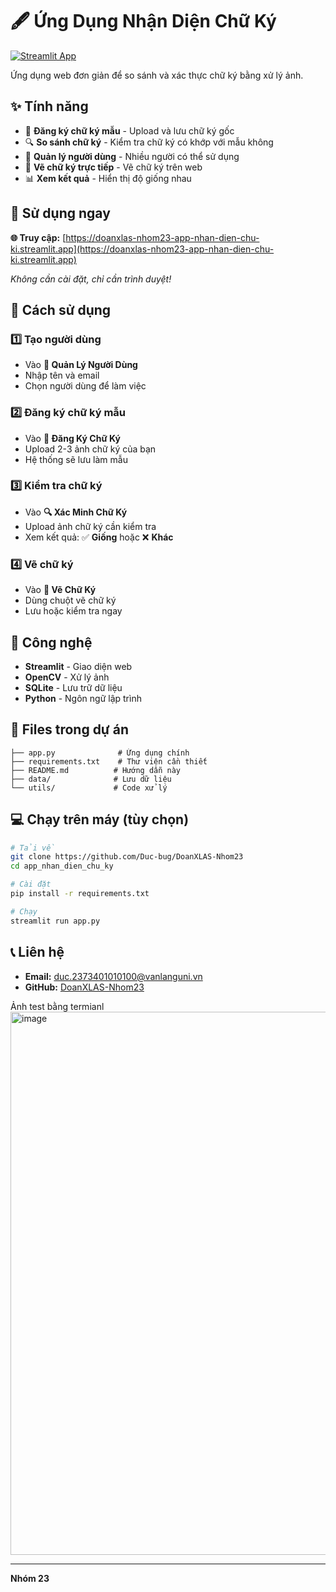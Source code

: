# 🖋️ Ứng Dụng Nhận Diện Chữ Ký

[![Streamlit App](https://static.streamlit.io/badges/streamlit_badge_black_white.svg)](https://doanxlas-nhom23-app-nhan-dien-chu-ki.streamlit.app)

Ứng dụng web đơn giản để so sánh và xác thực chữ ký bằng xử lý ảnh.

## ✨ Tính năng

- 📝 **Đăng ký chữ ký mẫu** - Upload và lưu chữ ký gốc
- 🔍 **So sánh chữ ký** - Kiểm tra chữ ký có khớp với mẫu không
- 👤 **Quản lý người dùng** - Nhiều người có thể sử dụng
- 🎨 **Vẽ chữ ký trực tiếp** - Vẽ chữ ký trên web
- 📊 **Xem kết quả** - Hiển thị độ giống nhau

## 🚀 Sử dụng ngay

**🌐 Truy cập:** [https://doanxlas-nhom23-app-nhan-dien-chu-ki.streamlit.app](https://doanxlas-nhom23-app-nhan-dien-chu-ki.streamlit.app)

*Không cần cài đặt, chỉ cần trình duyệt!*

## 📖 Cách sử dụng

### 1️⃣ Tạo người dùng
- Vào **👤 Quản Lý Người Dùng**
- Nhập tên và email
- Chọn người dùng để làm việc

### 2️⃣ Đăng ký chữ ký mẫu
- Vào **📝 Đăng Ký Chữ Ký**
- Upload 2-3 ảnh chữ ký của bạn
- Hệ thống sẽ lưu làm mẫu

### 3️⃣ Kiểm tra chữ ký
- Vào **🔍 Xác Minh Chữ Ký**
- Upload ảnh chữ ký cần kiểm tra
- Xem kết quả: ✅ **Giống** hoặc ❌ **Khác**

### 4️⃣ Vẽ chữ ký
- Vào **🎨 Vẽ Chữ Ký**
- Dùng chuột vẽ chữ ký
- Lưu hoặc kiểm tra ngay

## 🔧 Công nghệ

- **Streamlit** - Giao diện web
- **OpenCV** - Xử lý ảnh
- **SQLite** - Lưu trữ dữ liệu
- **Python** - Ngôn ngữ lập trình


## 📁 Files trong dự án

```
├── app.py              # Ứng dụng chính
├── requirements.txt    # Thư viện cần thiết
├── README.md          # Hướng dẫn này
├── data/              # Lưu dữ liệu
└── utils/             # Code xử lý
```

## 💻 Chạy trên máy (tùy chọn)

```bash
# Tải về
git clone https://github.com/Duc-bug/DoanXLAS-Nhom23
cd app_nhan_dien_chu_ky

# Cài đặt
pip install -r requirements.txt

# Chạy
streamlit run app.py
```

## 📞 Liên hệ

- **Email:** duc.2373401010100@vanlanguni.vn
- **GitHub:** [DoanXLAS-Nhom23](https://github.com/Duc-bug/DoanXLAS-Nhom23)

Ảnh test bằng termianl <img width="1600" height="869" alt="image" src="https://github.com/user-attachments/assets/15a4ce0b-9094-4cda-9b2e-41bb465488d9" />

---

**Nhóm 23**
